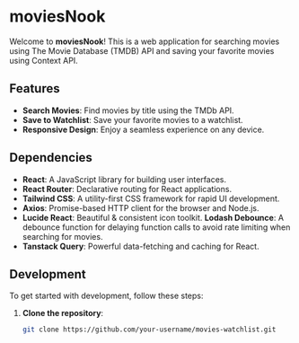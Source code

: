 # moviesNook

Welcome to **moviesNook**! This is a web application for searching movies using The Movie Database (TMDB) API and saving your favorite movies using Context API.

## Features

- **Search Movies**: Find movies by title using the TMDb API.
- **Save to Watchlist**: Save your favorite movies to a watchlist.
- **Responsive Design**: Enjoy a seamless experience on any device.

## Dependencies

- **React**: A JavaScript library for building user interfaces.
- **React Router**: Declarative routing for React applications.
- **Tailwind CSS**: A utility-first CSS framework for rapid UI development.
- **Axios**: Promise-based HTTP client for the browser and Node.js.
- **Lucide React**: Beautiful & consistent icon toolkit.
  **Lodash Debounce**: A debounce function for delaying function calls to avoid rate limiting when searching for movies.
- **Tanstack Query**: Powerful data-fetching and caching for React.

## Development

To get started with development, follow these steps:

1. **Clone the repository**:
   ```sh
   git clone https://github.com/your-username/movies-watchlist.git
   ```

